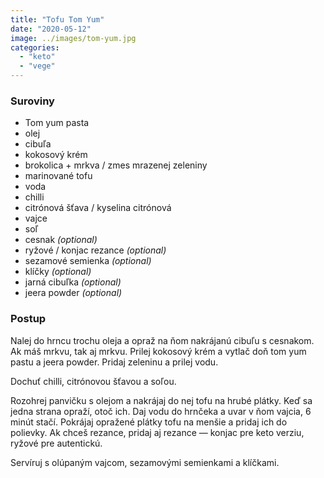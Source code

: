 ```yaml
---
title: "Tofu Tom Yum"
date: "2020-05-12"
image: ../images/tom-yum.jpg
categories:
  - "keto"
  - "vege"
---
```


### Suroviny
- Tom yum pasta
- olej
- cibuľa
- kokosový krém
- brokolica + mrkva / zmes mrazenej zeleniny
- marinované tofu
- voda
- chilli
- citrónová šťava / kyselina citrónová
- vajce
- soľ
- cesnak _(optional)_
- ryžové / konjac rezance _(optional)_
- sezamové semienka _(optional)_
- klíčky _(optional)_
- jarná cibuľka _(optional)_
- jeera powder _(optional)_

### Postup
Nalej do hrncu trochu oleja a opraž na ňom nakrájanú cibuľu s cesnakom. Ak máš mrkvu, tak aj mrkvu. Prilej kokosový krém a vytlač doň tom yum pastu a jeera powder. Pridaj zeleninu a prilej vodu.

Dochuť chilli, citrónovou šťavou a soľou.

Rozohrej panvičku s olejom a nakrájaj do nej tofu na hrubé plátky. Keď sa jedna strana opraží, otoč ich. Daj vodu do hrnčeka a uvar v ňom vajcia, 6 minút stačí. Pokrájaj opražené plátky tofu na menšie a pridaj ich do polievky. Ak chceš rezance, pridaj aj rezance — konjac pre keto verziu, ryžové pre autentickú.

Servíruj s olúpaným vajcom, sezamovými semienkami a klíčkami.
